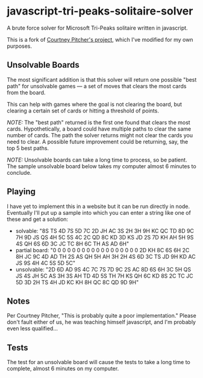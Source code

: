 # javascript-tri-peaks-solitaire-solver

A brute force solver for Microsoft Tri-Peaks solitaire written in javascript.

This is a fork of [Courtney Pitcher's project](https://github.com/IgniparousTempest/javascript-tri-peaks-solitaire-solver), which I've modified for my own purposes.

## Unsolvable Boards

The most significant addition is that this solver will return one possible "best path" for unsolvable games — a set of moves that clears the most cards from the board.

This can help with games where the goal is not clearing the board, but clearing a certain set of cards or hitting a threshold of points.

*NOTE:* The "best path" returned is the first one found that clears the most cards. Hypothetically, a board could have multiple paths to clear the same number of cards. The path the solver returns might not clear the cards you need to clear. A possible future improvement could be returning, say, the top 5 best paths.

*NOTE:* Unsolvable boards can take a long time to process, so be patient. The sample unsolvable board below takes my computer almost 6 minutes to conclude.

## Playing

I have yet to implement this in a website but it can be run directly in node. Eventually I'll put up a sample into which you can enter a string like one of these and get a solution:

- solvable: "8S TS 4D 7S 5D 7C 2D JH AC 3S 2H 3H 9H KC QC TD 8D 9C 7H 9D JS QS 4H 5C 5S 4C 2C QD 8C KD 3D KS JD 2S 7D KH AH 5H 9S 4S QH 6S 6D 3C JC TC 8H 6C TH AS AD 6H"
- partial board: "0 0 0 0 0 0 0 0 0 0 0 0 0 0 0 0 0 0 2D KH 8C 6S 6H 2C 8H JC 9C 4D AD TH 2S AS QH 5H AH 3H 2H 4S 6D 3C TS JD 9H KD AC JS 9S 4H 4C 5S 5D 5C"
- unsolvable: "2D 6D AD 9S 4C 7C 7S 7D 9C 2S AC 8D 6S 6H 3C 5H QS JS 4S JH 5C AS 3H 3S AH TD 4D 5S TH 7H KS QH 6C KD 8S 2C TC JC 5D 3D 2H TS 4H JD KC KH 8H QC 8C QD 9D 9H"

## Notes

Per Courtney Pitcher, "This is probably quite a poor implementation." Please don't fault either of us, he was teaching himself javascript, and I'm probably even less qualified...

## Tests

The test for an unsolvable board will cause the tests to take a long time to complete, almost 6 minutes on my computer.
